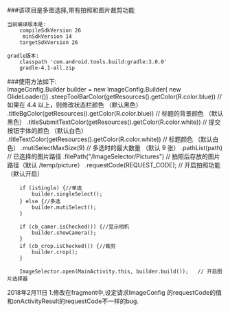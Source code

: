 ###该项目是多图选择,带有拍照和图片裁剪功能

    当前编译版本是:
        compileSdkVersion 26
         minSdkVersion 14
        targetSdkVersion 26
        
    gradle版本:
        classpath 'com.android.tools.build:gradle:3.0.0'
        gradle-4.1-all.zip

###使用方法如下:  
         ImageConfig.Builder builder = new ImageConfig.Builder(
                new GlideLoader())
                .steepToolBarColor(getResources().getColor(R.color.blue))  // 如果在 4.4 以上，则修改状态栏颜色 （默认黑色）
                .titleBgColor(getResources().getColor(R.color.blue))      // 标题的背景颜色 （默认黑色）
                .titleSubmitTextColor(getResources().getColor(R.color.white))      // 提交按钮字体的颜色  （默认白色）
                .titleTextColor(getResources().getColor(R.color.white))                // 标题颜色 （默认白色）
                .mutiSelectMaxSize(9)                // 多选时的最大数量   （默认 9 张）
                .pathList(path)           // 已选择的图片路径
                .filePath("/ImageSelector/Pictures") // 拍照后存放的图片路径（默认 /temp/picture）
                .requestCode(REQUEST_CODE);            // 开启拍照功能 （默认开启）
                
        if (isSingle) {//单选
            builder.singleSelect();
        } else {//多选
            builder.mutiSelect();
        }
        
        if (cb_camer.isChecked()) {//显示相机
            builder.showCamera();
        }
        if (cb_crop.isChecked()) {//裁剪
            builder.crop();
        }

        ImageSelector.open(MainActivity.this, builder.build());   // 开启图片选择器

2018年2月11日
  1.修改在fragment中,设定请求ImageConfig 的requestCode的值和onActivityResult的requestCode不一样的bug.